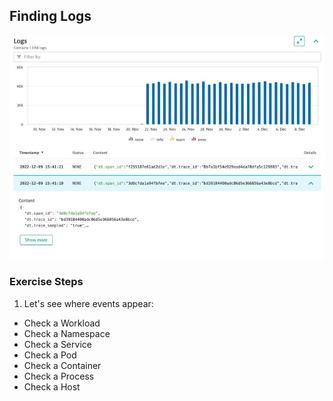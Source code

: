 ## Finding Logs

![logs](../../../assets/images/k8slogs3.jpg)

### Exercise Steps

1. Let's see where events appear:

* Check a Workload
* Check a Namespace
* Check a Service
* Check a Pod
* Check a Container
* Check a Process
* Check a Host
